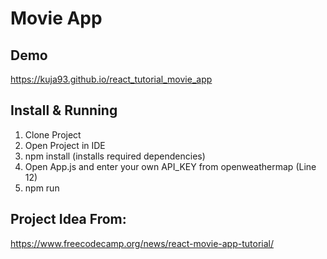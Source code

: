 # Movie App

## Demo
https://kuja93.github.io/react_tutorial_movie_app

## Install & Running 
1. Clone Project
2. Open Project in IDE
3. npm install (installs required dependencies)
4. Open App.js and enter your own API_KEY from openweathermap (Line 12)
5. npm run

## Project Idea From:
https://www.freecodecamp.org/news/react-movie-app-tutorial/
